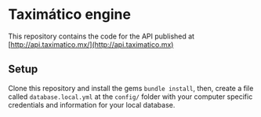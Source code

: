# Taximático engine

This repository contains the code for the API published at [http://api.taximatico.mx/](http://api.taximatico.mx)

## Setup

Clone this repository and install the gems `bundle install`, then,
create a file called `database.local.yml` at the `config/` folder with
your computer specific credentials and information for your local database.
